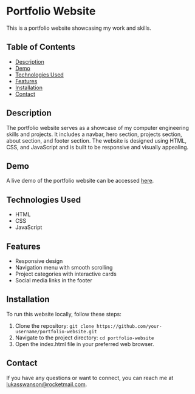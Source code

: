 # Portfolio Website

This is a portfolio website showcasing my work and skills.

## Table of Contents

- [Description](#description)
- [Demo](#demo)
- [Technologies Used](#technologies-used)
- [Features](#features)
- [Installation](#installation)
- [Contact](#contact)

## Description

The portfolio website serves as a showcase of my computer engineering skills and projects. It includes a navbar, hero section, projects section, about section, and footer section. The website is designed using HTML, CSS, and JavaScript and is built to be responsive and visually appealing.

## Demo

A live demo of the portfolio website can be accessed [here](lukasportfolio.cloud).

## Technologies Used

- HTML
- CSS
- JavaScript

## Features

- Responsive design
- Navigation menu with smooth scrolling
- Project categories with interactive cards
- Social media links in the footer

## Installation

To run this website locally, follow these steps:

1. Clone the repository: `git clone https://github.com/your-username/portfolio-website.git`
2. Navigate to the project directory: `cd portfolio-website`
3. Open the index.html file in your preferred web browser.

## Contact

If you have any questions or want to connect, you can reach me at lukasswanson@rocketmail.com.
